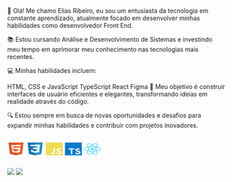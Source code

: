👋 Olá! Me chamo Elias Ribeiro, eu sou um entusiasta da tecnologia em constante aprendizado, atualmente focado em desenvolver minhas habilidades como desenvolvedor Front End.

📚 Estou cursando Análise e Desenvolvimento de Sistemas e investindo meu tempo em aprimorar meu conhecimento nas tecnologias mais recentes.

💻 Minhas habilidades incluem:

HTML, CSS e JavaScript
TypeScript
React
Figma
🎯 Meu objetivo é construir interfaces de usuário eficientes e elegantes, transformando ideias em realidade através do código.

🔍 Estou sempre em busca de novas oportunidades e desafios para expandir minhas habilidades e contribuir com projetos inovadores.

<div style="display: inline_block"><br>
  <img align="center" alt="Elias-HTML" height="30" width="40" src="https://raw.githubusercontent.com/devicons/devicon/master/icons/html5/html5-original.svg">
  <img align="center" alt="Elias-CSS" height="30" width="40" src="https://raw.githubusercontent.com/devicons/devicon/master/icons/css3/css3-original.svg">
  <img align="center" alt="Elias-Js" height="30" width="40" src="https://raw.githubusercontent.com/devicons/devicon/master/icons/javascript/javascript-plain.svg">
  <img align="center" alt="Elias-Ts" height="30" width="40" src="https://raw.githubusercontent.com/devicons/devicon/master/icons/typescript/typescript-plain.svg">
  <img align="center" alt="Elias-React" height="30" width="40" src="https://raw.githubusercontent.com/devicons/devicon/master/icons/react/react-original.svg">
</div>

##   
 
<div> 
  <a href = "mailto:elias_ribeiro07@outlook.com.br"><img src="https://img.shields.io/badge/-Gmail-%23333?style=for-the-badge&logo=gmail&logoColor=white" target="_blank"></a>
  <a href="https://www.linkedin.com/in/elias-ribeiro-6640521a3/" target="_blank"><img src="https://img.shields.io/badge/-LinkedIn-%230077B5?style=for-the-badge&logo=linkedin&logoColor=white" target="_blank"></a> 
</div>
